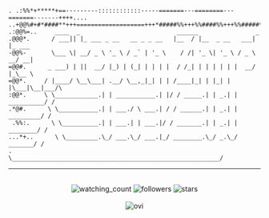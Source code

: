 ```
. .:%%*+*****+==---------::::::::::::-----=======---========---=======-------++++....
..+@@%#+#*####**+++===================+++*#####%%+++%%####%%+++%%#####*+++***********
.:@@%=..     ____  _                           ______                _        
.@@@*.      / ___|| |_ ___ _ __   __ _ _ __   |__  / |__  _ __   ___| |_ ___  
-@@%-       \___ \| __/ _ \ '_ \ / _` | '_ \    / /| '_ \| '_ \ / _ \ __/ __| 
=@@#.      _ ___) | ||  __/ |_) | (_| | | | |  / /_| | | | | | |  __/ |_\__ \ 
=@@*.     / |____/ \__\___| .__/ \__,_|_| | | /____|_| | |_| | |\___|\__|___/\
:@@*.     \ \____________.| | ___________.| |/ / _____.| | _.| | __________/ /
.*@#.      \ \___________.| | ___./ \ ___.| / / ______.| | _.| | _________/ /
 .%%:.      \ \__________.| | ___.| | ___.|/ / _______.| | _.| | ________/ /
...*+..      \ \_________.\_/ ___.\_/ ___.|_/ ________.\_/ _.\_/ _______/ /
.             \__________________________________________________________/
```

---

<div>
	<br>
	<div align="center">
		<img src="https://komarev.com/ghpvc/?username=Stepan-Zhnets&color=brightgreen" alt="watching_count" />
		<img alt="followers" src="https://img.shields.io/github/followers/Stepan-Zhnets?label=Followers&style=social">
		<img src="https://img.shields.io/github/stars/Stepan-Zhnets?label=Stars" alt="stars">
	<br><br>
		<img src="https://github-readme-stats.vercel.app/api/top-langs?username=Stepan-Zhnets&show_icons=true&locale=en&layout=compact&theme=dark" alt="ovi" />
	</div>
</div>

<!-- ![Anurag's GitHub stats](https://github-readme-stats.vercel.app/api?username=Stepan-Zhnets&show_icons=true&theme=dark) -->
<br>
<!-- <div align='center'>
	<img src="https://widgetbite.com/stats/Stepan-Zhnets" alt="watching_count" />
</div> -->

<!-- [![ReadMe Card](https://github-readme-stats.vercel.app/api/pin/?username=Stepan-Zhnets&repo=web-security-monitor)](https://github.com/Stepan-Zhnets/web-security-monitor) -->
<!-- [![ReadMe Card](https://github-readme-stats.vercel.app/api/pin/?username=Stepan-Zhnets&repo=motion-canvas)](https://github.com/Stepan-Zhnets/motion-canvas) -->

